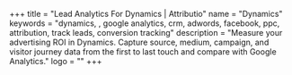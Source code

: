 +++
title = "Lead Analytics For Dynamics | Attributio"
name = "Dynamics"
keywords = "dynamics, , google analytics, crm, adwords, facebook, ppc, attribution, track leads, conversion tracking"
description = "Measure your advertising ROI in Dynamics. Capture source, medium, campaign, and visitor journey data from the first to last touch and compare with Google Analytics."
logo = ""
+++
